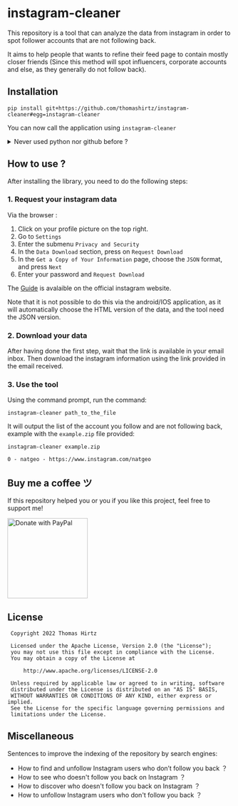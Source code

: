 # instagram-cleaner

This repository is a tool that can analyze the data from instagram in order to
spot follower accounts that are not following back.

It aims to help people that
wants to refine their feed page to contain mostly closer friends (Since this
method will spot influencers, corporate accounts and else, as they generally do
not follow back).


## Installation


```
pip install git+https://github.com/thomashirtz/instagram-cleaner#egg=instagram-cleaner
```
You can now call the application using `instagram-cleaner`

<details><summary>Never used python nor github before ?</summary>

1. Install Python 3.7 or above (tutorial available online)
2. Install [pip](https://pip.pypa.io/en/stable/installation/) (Generally included with Python)
3. Run the command `pip install ...` above using your machine command prompt (Maybe you would need to launch the command prompt as administrator on Windows)

</details>

## How to use ?

After installing the library, you need to do the following steps:

### 1. Request your instagram data

Via the browser :
1. Click on your profile picture on the top right.
2. Go to ``Settings``
3. Enter the submenu ``Privacy and Security``
4. In the ``Data Download`` section, press on ``Request Download``
5. In the ``Get a Copy of Your Information`` page, choose the ``JSON`` format, and press ``Next``
6. Enter your password and ``Request Download``

The [Guide](https://help.instagram.com/181231772500920) is avalaible on the official instagram website.

Note that it is not possible to do this via the android/IOS application, as it will automatically choose the HTML version of the data, and the tool need the JSON version.

### 2. Download your data

After having done the first step, wait that the link is available in your email inbox.
Then download the instagram information using the link provided in the email received.

### 3. Use the tool

Using the command prompt, run the command:
```
instagram-cleaner path_to_the_file
```

It will output the list of the account you follow and are not following back, example with the `example.zip` file provided:
```
instagram-cleaner example.zip

0 - natgeo - https://www.instagram.com/natgeo
```

## Buy me a coffee ツ

If this repository helped you or you if you like this project, feel free to support me!

<a href="https://www.paypal.com/donate/?hosted_button_id=2KQR9V6PRSBPC">
  <img src="https://raw.githubusercontent.com/stefan-niedermann/paypal-donate-button/master/paypal-donate-button.png" alt="Donate with PayPal" width="180" />
</a>

## License

     Copyright 2022 Thomas Hirtz

     Licensed under the Apache License, Version 2.0 (the "License");
     you may not use this file except in compliance with the License.
     You may obtain a copy of the License at

         http://www.apache.org/licenses/LICENSE-2.0

     Unless required by applicable law or agreed to in writing, software
     distributed under the License is distributed on an "AS IS" BASIS,
     WITHOUT WARRANTIES OR CONDITIONS OF ANY KIND, either express or implied.
     See the License for the specific language governing permissions and
     limitations under the License.

## Miscellaneous

Sentences to improve the indexing of the repository by search engines:
 * How to find and unfollow Instagram users who don’t follow you back ？
 * How to see who doesn't follow you back on Instagram ？
 * How to discover who doesn't follow you back on Instagram ？
 * How to unfollow Instagram users who don't follow you back ？
